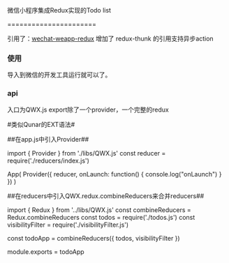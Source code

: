 
微信小程序集成Redux实现的Todo list

======================

引用了：[wechat-weapp-redux](https://github.com/charleyw/wechat-weapp-redux)
增加了 redux-thunk 的引用支持异步action

### 使用

导入到微信的开发工具运行就可以了。

### api

入口为QWX.js
export除了一个provider，一个完整的redux

#类似Qunar的EXT语法#

##在app.js中引入Provider##

import { Provider } from './libs/QWX.js'
const reducer = require('./reducers/index.js')

App(
    Provider({
        reducer,
        onLaunch: function() {
            console.log("onLaunch")
        }
    })
)

##在reducers中引入QWX.redux.combineReducers来合并reducers##

import { Redux } from '../libs/QWX.js'
const combineReducers = Redux.combineReducers
const todos = require('./todos.js')
const visibilityFilter = require('./visibilityFilter.js')

const todoApp = combineReducers({
    todos,
    visibilityFilter
})

module.exports = todoApp
